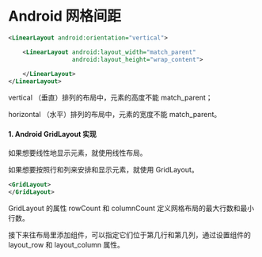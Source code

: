 # Android 网格间距

~~~xml
<LinearLayout android:orientation="vertical">

    <LinearLayout android:layout_width="match_parent"
                  android:layout_height="wrap_content">
    
    </LinearLayout>
</LinearLayout>
~~~

vertical （垂直）排列的布局中，元素的高度不能 match_parent；

horizontal （水平）排列的布局中，元素的宽度不能 match_parent。



#### 1. Android GridLayout 实现

如果想要线性地显示元素，就使用线性布局。

如果想要按照行和列来安排和显示元素，就使用 GridLayout。

~~~xml
<GridLayout>
</GridLayout>
~~~

GridLayout 的属性 rowCount 和 columnCount 定义网格布局的最大行数和最小行数。

接下来往布局里添加组件，可以指定它们位于第几行和第几列，通过设置组件的 layout_row 和 layout_column 属性。
